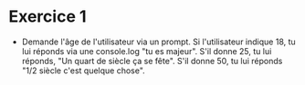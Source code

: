 # Exercice 1
- Demande l'âge de l'utilisateur via un prompt. Si l'utilisateur indique 18, tu lui réponds via une console.log "tu es majeur". S'il donne 25, tu lui réponds, "Un quart de siècle ça se  fête". S'il donne 50, tu lui réponds "1/2 siècle c'est quelque chose". 